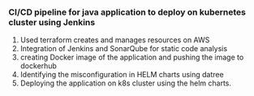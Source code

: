 ### CI/CD pipeline for java application to deploy on kubernetes cluster using Jenkins

1. Used terraform creates and manages resources on AWS 
2. Integration of Jenkins and SonarQube for static code analysis
3. creating Docker image of the application and pushing the image to dockerhub
4. Identifying the misconfiguration in HELM charts using datree
5. Deploying the application on k8s cluster using the helm charts.

